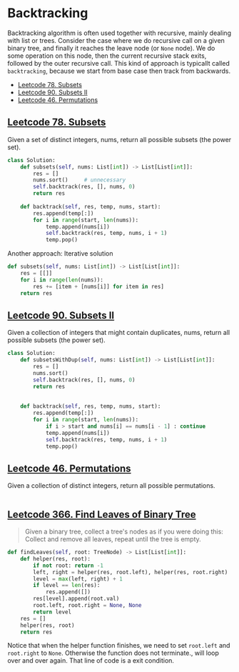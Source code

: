 # Backtracking
Backtracking algorithm is often used together with recursive, mainly dealing with list or trees. Consider the case where we do recursive call on a given binary tree, and finally it reaches the leave node (or `None` node). We do some operation on this node, then the current recursive stack exits, followed by the outer recursive call. This kind of approach is typicallt called `backtracking`, because we start from base case then track from backwards.

+ [Leetcode 78. Subsets](https://leetcode.com/problems/subsets/)
+ [Leetcode 90. Subsets II](https://leetcode.com/problems/subsets-ii/)
+ [Leetcode 46. Permutations](https://leetcode.com/problems/permutations/)


## [Leetcode 78. Subsets](https://leetcode.com/problems/subsets/)
Given a set of distinct integers, nums, return all possible subsets (the power set).
```python
class Solution:
    def subsets(self, nums: List[int]) -> List[List[int]]:
        res = []
        nums.sort()     # unnecessary
        self.backtrack(res, [], nums, 0)
        return res
    
    def backtrack(self, res, temp, nums, start):
        res.append(temp[:])
        for i in range(start, len(nums)):
            temp.append(nums[i])
            self.backtrack(res, temp, nums, i + 1)
            temp.pop()
```

Another approach: Iterative solution

```python
def subsets(self, nums: List[int]) -> List[List[int]]:
    res = [[]]
    for i in range(len(nums)):
        res += [item + [nums[i]] for item in res]
    return res
```

## [Leetcode 90. Subsets II](https://leetcode.com/problems/subsets-ii/)
Given a collection of integers that might contain duplicates, nums, return all possible subsets (the power set).
```python
class Solution:
    def subsetsWithDup(self, nums: List[int]) -> List[List[int]]:
        res = []
        nums.sort()
        self.backtrack(res, [], nums, 0)
        return res
        
        
    def backtrack(self, res, temp, nums, start):
        res.append(temp[:])
        for i in range(start, len(nums)):
            if i > start and nums[i] == nums[i - 1] : continue
            temp.append(nums[i])
            self.backtrack(res, temp, nums, i + 1)
            temp.pop()
```

## [Leetcode 46. Permutations](https://leetcode.com/problems/permutations/)
Given a collection of distinct integers, return all possible permutations.
```python

```


## [Leetcode 366. Find Leaves of Binary Tree](https://leetcode.com/problems/find-leaves-of-binary-tree/)
> Given a binary tree, collect a tree's nodes as if you were doing this: Collect and remove all leaves, repeat until the tree is empty.
```python
def findLeaves(self, root: TreeNode) -> List[List[int]]:
    def helper(res, root):
        if not root: return -1
        left, right = helper(res, root.left), helper(res, root.right)
        level = max(left, right) + 1
        if level == len(res):
            res.append([])
        res[level].append(root.val)
        root.left, root.right = None, None
        return level
    res = []
    helper(res, root)
    return res
```

Notice that when the helper function finishes, we need to set `root.left` and `root.right` to `None`. Otherwise the function does not terminate., will loop over and over again. That line of code is a exit condition.

## 